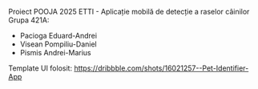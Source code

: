 Proiect POOJA 2025 ETTI - Aplicație mobilă de detecție a raselor câinilor
Grupa 421A:
  - Pacioga Eduard-Andrei
  - Visean Pompiliu-Daniel
  - Pismis Andrei-Marius

Template UI folosit: https://dribbble.com/shots/16021257--Pet-Identifier-App
